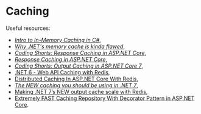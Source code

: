 # Caching

Useful resources:

- _[Intro to In-Memory Caching in C#](https://youtu.be/2jj2wH60QuE)_,
- _[Why .NET's memory cache is kinda flawed](https://youtu.be/Q3KzZeUudsg)_,
- _[Coding Shorts: Response Caching in ASP.NET Core](https://youtu.be/46knd1DFtB4)_,
- _[Response Caching in ASP.NET Core](https://code-maze.com/aspnetcore-response-caching/)_,
- _[Coding Shorts: Output Caching in ASP.NET Core 7](https://youtu.be/kReNMzHj6ro)_,
- [.NET 6 - Web API Caching with Redis](https://youtu.be/6HZVu3kGOrg),
- [Distributed Caching In ASP.NET Core With Redis](https://youtu.be/Tt5zIKVMMbs),
- _[The NEW caching you should be using in .NET 7](https://youtu.be/0WvGwOoK-CI)_,
- [Making .NET 7’s NEW output cache scale with Redis](https://youtu.be/WeHZ_NMC-Jo),
- [Extremely FAST Caching Repository With Decorator Pattern in ASP.NET Core](https://youtu.be/i_3I6XLAOt0).
